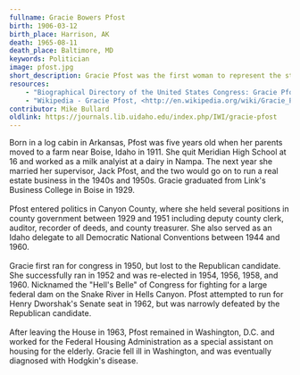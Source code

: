 ```yaml
---
fullname: Gracie Bowers Pfost
birth: 1906-03-12
birth_place: Harrison, AK
death: 1965-08-11
death_place: Baltimore, MD
keywords: Politician
image: pfost.jpg
short_description: Gracie Pfost was the first woman to represent the state of Idaho in the United States Congress. She served five terms as a Democrat in the House of Representatives from 1953 to 1963. After Gracie moved to Idaho with her family, she became a milk analyst at a dairy in Nampa before attending business college in Boise. Both Gracie and her husband are burried in Meridian, Idaho.
resources: 
    - "Biographical Directory of the United States Congress: Gracie Pfost, <http://bioguide.congress.gov/scripts/biodisplay.pl?index=P000287>"
    - "Wikipedia - Gracie Pfost, <http://en.wikipedia.org/wiki/Gracie_Pfost>"
contributor: Mike Bullard
oldlink: https://journals.lib.uidaho.edu/index.php/IWI/gracie-pfost
---
```


Born in a log cabin in Arkansas, Pfost was five years old when her parents moved to a farm near Boise, Idaho in 1911. She quit Meridian High School at 16 and worked as a milk analyist at a dairy in Nampa. The next year she married her supervisor, Jack Pfost, and the two would go on to run a real estate business in the 1940s and 1950s. Gracie graduated from Link's Business College in Boise in 1929. <br><br> Pfost entered politics in Canyon County, where she held several positions in county government between 1929 and 1951 including deputy county clerk, auditor, recorder of deeds, and county treasurer. She also served as an Idaho delegate to all Democratic National Conventions between 1944 and 1960. <br><br> Gracie first ran for congress in 1950, but lost to the Republican candidate. She successfully ran in 1952 and was re-elected in 1954, 1956, 1958, and 1960. Nicknamed the "Hell's Belle" of Congress for fighting for a large federal dam on the Snake River in Hells Canyon. Pfost attempted to run for Henry Dworshak's Senate seat in 1962, but was narrowly defeated by the Republican candidate. <br><br> After leaving the House in 1963, Pfost remained in Washington, D.C. and worked for the Federal Housing Administration as a special assistant on housing for the elderly. Gracie fell ill in Washington, and was eventually diagnosed with Hodgkin's disease.
